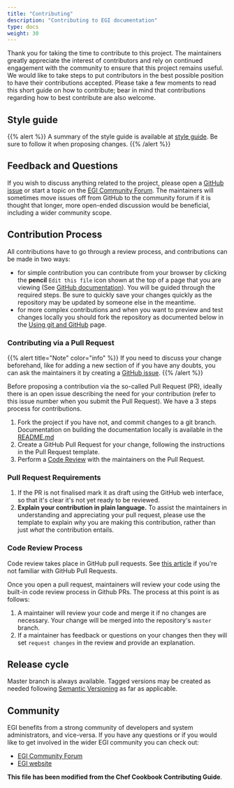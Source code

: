 ```yaml
---
title: "Contributing"
description: "Contributing to EGI documentation"
type: docs
weight: 30
---
```


Thank you for taking the time to contribute to this project. The maintainers
greatly appreciate the interest of contributors and rely on continued engagement
with the community to ensure that this project remains useful. We would like to
take steps to put contributors in the best possible position to have their
contributions accepted. Please take a few moments to read this short guide on
how to contribute; bear in mind that contributions regarding how to best
contribute are also welcome.

## Style guide

{{% alert %}} A summary of the style guide is available at
[style guide](../style/). Be sure to follow it when proposing changes.
{{% /alert %}}

## Feedback and Questions

If you wish to discuss anything related to the project, please open a
[GitHub issue](https://github.com/EGI-Foundation/documentation/issues/new) or
start a topic on the [EGI Community Forum](https://community.egi.eu). The
maintainers will sometimes move issues off from GitHub to the community forum if
it is thought that longer, more open-ended discussion would be beneficial,
including a wider community scope.

## Contribution Process

All contributions have to go through a review process, and contributions can be
made in two ways:

- for simple contribution you can contribute from your browser by clicking the
  **pencil** `Edit this file` icon shown at the top of a page that you are
  viewing (See
  [GitHub documentation](https://help.github.com/en/github/managing-files-in-a-repository/editing-files-in-another-users-repository)).
  You will be guided through the required steps. Be sure to quickly save your
  changes quickly as the repository may be updated by someone else in the
  meantime.
- for more complex contributions and when you want to preview and test changes
  locally you should fork the repository as documented below in the
  [Using git and GitHub](../git) page.

### Contributing via a Pull Request

{{% alert title="Note" color="info" %}} If you need to discuss your change
beforehand, like for adding a new section of if you have any doubts, you can ask
the maintainers it by creating a
[GitHub issue](https://github.com/EGI-Foundation/documentation/issues/new).
{{% /alert %}}

Before proposing a contribution via the so-called Pull Request (PR), ideally
there is an open issue describing the need for your contribution (refer to this
issue number when you submit the Pull Request). We have a 3 steps process for
contributions.

1. Fork the project if you have not, and commit changes to a git branch.
   Documentation on building the documentation locally is available in the
   [README.md](https://github.com/EGI-Foundation/documentation/blob/master/README.md)
1. Create a GitHub Pull Request for your change, following the instructions in
   the Pull Request template.
1. Perform a [Code Review](#code-review-process) with the maintainers on the
   Pull Request.

### Pull Request Requirements

1. If the PR is not finalised mark it as draft using the GitHub web interface,
   so that it's clear it's not yet ready to be reviewed.
1. **Explain your contribution in plain language.** To assist the maintainers in
   understanding and appreciating your pull request, please use the template to
   explain _why_ you are making this contribution, rather than just _what_ the
   contribution entails.

### Code Review Process

Code review takes place in GitHub pull requests. See
[this article](https://help.github.com/articles/about-pull-requests/) if you're
not familiar with GitHub Pull Requests.

Once you open a pull request, maintainers will review your code using the
built-in code review process in Github PRs. The process at this point is as
follows:

1. A maintainer will review your code and merge it if no changes are necessary.
   Your change will be merged into the repository's `master` branch.
1. If a maintainer has feedback or questions on your changes then they will set
   `request changes` in the review and provide an explanation.

## Release cycle

Master branch is always available. Tagged versions may be created as needed
following [Semantic Versioning](https://semver.org/) as far as applicable.

## Community

EGI benefits from a strong community of developers and system administrators,
and vice-versa. If you have any questions or if you would like to get involved
in the wider EGI community you can check out:

- [EGI Community Forum](https://community.egi.eu/)
- [EGI website](https://www.egi.eu)

**This file has been modified from the Chef Cookbook Contributing Guide**.
